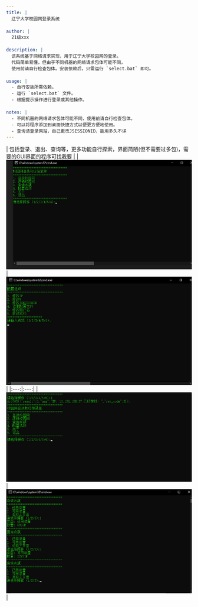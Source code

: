 ```yaml
---
title: |
  辽宁大学校园网登录系统

author: |
  21级xxx

description: |
  该系统基于网络请求实现，用于辽宁大学校园网的登录。
  代码简单易懂，但由于不同机器的网络请求包体可能不同，
  使用前请自行检查包体。安装依赖后，只需运行 `select.bat` 即可。

usage: |
  - 自行安装所需依赖。
  - 运行 `select.bat` 文件。
  - 根据提示操作进行登录或其他操作。

notes: |
  - 不同机器的网络请求包体可能不同，使用前请自行检查包体。
  - 可以将程序添加到桌面快捷方式以便更方便地使用。
  - 查询请登录网站，自己更改JSESSIONID，能用多久不详
---
```

| 包括登录、退出、查询等，更多功能自行探索，界面简陋(但不需要过多包)，需要的GUI界面的程序可找我要 |
| ![image](https://github.com/shenminglinyi/LNU_NET_LOGIN/blob/main/img/主页.png) | ![image](https://github.com/shenminglinyi/LNU_NET_LOGIN/blob/main/img/配置.png) |
|:---:|:---:|
| ![image](https://github.com/shenminglinyi/LNU_NET_LOGIN/blob/main/img/登录.png) | ![image](https://github.com/shenminglinyi/LNU_NET_LOGIN/blob/main/img/查询.png) |
